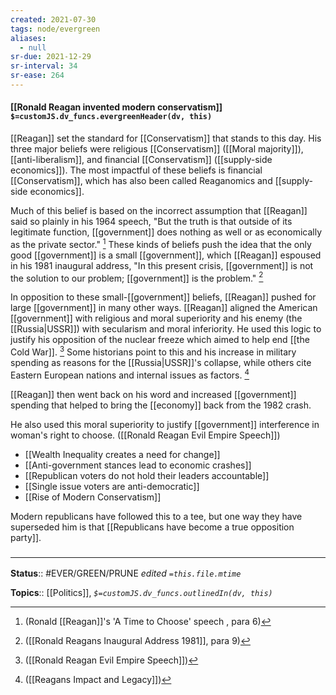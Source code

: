 ```yaml
---
created: 2021-07-30
tags: node/evergreen
aliases:
  - null
sr-due: 2021-12-29
sr-interval: 34
sr-ease: 264
---
```


#### [[Ronald Reagan invented modern conservatism]] `$=customJS.dv_funcs.evergreenHeader(dv, this)`

[[Reagan]] set the standard for [[Conservatism]] that stands to this day. His three major beliefs were religious [[Conservatism]] ([[Moral majority]]), [[anti-liberalism]], and financial [[Conservatism]] ([[supply-side economics]]). The most impactful of these beliefs is financial [[Conservatism]], which has also been called Reaganomics and [[supply-side economics]].

Much of this belief is based on the incorrect assumption that [[Reagan]] said so plainly in his 1964 speech, "But the truth is that outside of its legitimate function, [[government]] does nothing as well or as economically as the private sector." [^1]  These kinds of beliefs push the idea that the only good [[government]] is a small [[government]], which [[Reagan]] espoused in his 1981 inaugural address, "In this present crisis, [[government]] is not the solution to our problem; [[government]] is the problem." [^2]

 In opposition to these small-[[government]] beliefs, [[Reagan]] pushed for large [[government]] in many other ways. [[Reagan]] aligned the American [[government]] with religious and moral superiority and his enemy (the [[Russia|USSR]]) with secularism and moral inferiority. He used this logic to justify his opposition of the nuclear freeze which aimed to help end [[the Cold War]]. [^3] Some historians point to this and his increase in military spending as reasons for the [[Russia|USSR]]'s collapse, while others cite Eastern European nations and internal issues as factors. [^4]

[[Reagan]] then went back on his word and increased [[government]] spending that helped to bring the [[economy]] back from the 1982 crash.

He also used this moral superiority to justify [[government]] interference in woman's right to choose. ([[Ronald Reagan Evil Empire Speech]])

- [[Wealth Inequality creates a need for change]]
- [[Anti-government stances lead to economic crashes]]
- [[Republican voters do not hold their leaders accountable]]
- [[Single issue voters are anti-democratic]]
- [[Rise of Modern Conservatism]]

 Modern republicans have followed this to a tee, but one way they have superseded him is that [[Republicans have become a true opposition party]].

### <hr class="footnote"/>

**Status**:: #EVER/GREEN/PRUNE 
*edited `=this.file.mtime`*

**Topics**:: [[Politics]], 
*`$=customJS.dv_funcs.outlinedIn(dv, this)`*

[^1]: (Ronald [[Reagan]]'s 'A Time to Choose' speech , para 6)
[^2]: ([[Ronald Reagans Inaugural Address 1981]], para 9)
[^3]: ([[Ronald Reagan Evil Empire Speech]]) 
[^4]: ([[Reagans Impact and Legacy]]) 